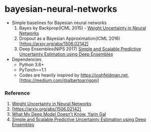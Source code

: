 # bayesian-neural-networks

- Simple baselines for Bayesian neural networks  
  1. Bayes by Backprop(ICML 2015) - [Weight Uncertainty in Neural Networks]
  2. Dropout as a Bayesian Approximation(ICML 2016) [https://arxiv.org/abs/1506.02142]
  3. Deep Ensembles(NIPS 2017) [Simple and Scalable Predictive Uncertainty Estimation using Deep Ensembles]
- Dependencies
  - Python 3.6+
  - PyTorch==1.1
  - Codes are heavily inspired by https://joshfeldman.net, [https://medium.com/@albertoarrigoni]

### Reference
1. [Weight Uncertainty in Neural Networks]
2. [https://arxiv.org/abs/1506.02142]
3. [What My Deep Model Doesn't Know, Yarin Gal]
4. [Simple and Scalable Predictive Uncertainty Estimation using Deep Ensembles]

[Weight Uncertainty in Neural Networks]: https://arxiv.org/abs/1505.05424
[https://arxiv.org/abs/1506.02142]: https://arxiv.org/abs/1506.02142
[What My Deep Model Doesn't Know, Yarin Gal]: https://www.cs.ox.ac.uk/people/yarin.gal/website/blog_3d801aa532c1ce.html
[Simple and Scalable Predictive Uncertainty Estimation using Deep Ensembles]: https://arxiv.org/abs/1612.01474
[https://medium.com/@albertoarrigoni]: https://medium.com/@albertoarrigoni/paper-review-code-deep-ensembles-nips-2017-c5859070b8ce
